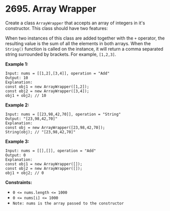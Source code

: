 # 2695. Array Wrapper

Create a class `ArrayWrapper` that accepts an array of integers in it's constructor. This class should have two features:

When two instances of this class are added together with the `+` operator, the resulting value is the sum of all the elements in both arrays.
When the `String()` function is called on the instance, it will return a comma separated string surrounded by brackets. For example, `[1,2,3]`.
 
**Example 1:**

```
Input: nums = [[1,2],[3,4]], operation = "Add"
Output: 10
Explanation:
const obj1 = new ArrayWrapper([1,2]);
const obj2 = new ArrayWrapper([3,4]);
obj1 + obj2; // 10
```

**Example 2:**

```
Input: nums = [[23,98,42,70]], operation = "String"
Output: "[23,98,42,70]"
Explanation:
const obj = new ArrayWrapper([23,98,42,70]);
String(obj); // "[23,98,42,70]"
```

**Example 3:**

```
Input: nums = [[],[]], operation = "Add"
Output: 0
Explanation:
const obj1 = new ArrayWrapper([]);
const obj2 = new ArrayWrapper([]);
obj1 + obj2; // 0
```

**Constraints:**

- `0 <= nums.length <= 1000`
- `0 <= nums[i] <= 1000`
- `Note: nums is the array passed to the constructor`
